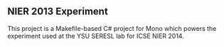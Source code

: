 ## NIER 2013 Experiment ##

This project is a Makefile-based C# project for Mono which powers the experiment
used at the YSU SERESL lab for ICSE NIER 2014.
